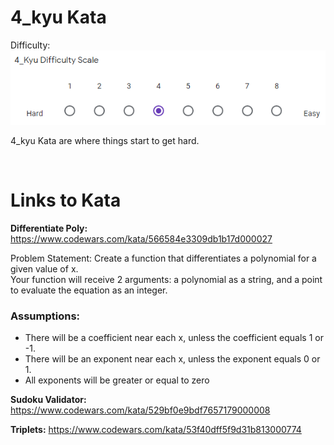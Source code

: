 # 4_kyu Kata

Difficulty: ![4_kyu_difficulty_diagram](4_kyu.PNG?raw=true)

4_kyu Kata are where things start to get hard.

<BR>

# Links to Kata

**Differentiate Poly:** https://www.codewars.com/kata/566584e3309db1b17d000027

Problem Statement: Create a function that differentiates a polynomial for a given value of x.
<BR>Your function will receive 2 arguments: a polynomial as a string, and a point to evaluate the equation as an integer.

### Assumptions:
* There will be a coefficient near each x, unless the coefficient equals 1 or -1.
* There will be an exponent near each x, unless the exponent equals 0 or 1.
* All exponents will be greater or equal to zero


**Sudoku Validator:** https://www.codewars.com/kata/529bf0e9bdf7657179000008

**Triplets:** https://www.codewars.com/kata/53f40dff5f9d31b813000774